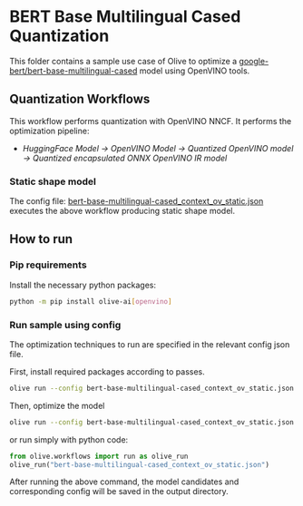 # BERT Base Multilingual Cased Quantization

This folder contains a sample use case of Olive to optimize a [google-bert/bert-base-multilingual-cased](https://huggingface.co/google-bert/bert-base-multilingual-cased) model using OpenVINO tools.

## Quantization Workflows

This workflow performs quantization with OpenVINO NNCF. It performs the optimization pipeline:

- *HuggingFace Model -> OpenVINO Model -> Quantized OpenVINO model -> Quantized encapsulated ONNX OpenVINO IR model*

### Static shape model

The config file: [bert-base-multilingual-cased_context_ov_static.json](bert-base-multilingual-cased_context_ov_static.json) executes the above workflow producing static shape model.

## How to run

### Pip requirements

Install the necessary python packages:

```bash
python -m pip install olive-ai[openvino]
```

### Run sample using config

The optimization techniques to run are specified in the relevant config json file.

First, install required packages according to passes.

```bash
olive run --config bert-base-multilingual-cased_context_ov_static.json --setup
```

Then, optimize the model

```bash
olive run --config bert-base-multilingual-cased_context_ov_static.json
```

or run simply with python code:

```python
from olive.workflows import run as olive_run
olive_run("bert-base-multilingual-cased_context_ov_static.json")
```

After running the above command, the model candidates and corresponding config will be saved in the output directory.
